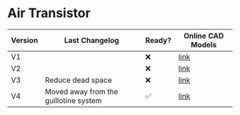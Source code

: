 # Air Transistor

| Version | Last Changelog | Ready? | Online CAD Models |
| ------- | -------------- | ------ | ----------------- |
| V1 |  | ❌ | [link](https://a360.co/2IS0x3U)
| V2 |  | ❌ | [link](https://a360.co/2Unrwtp)
| V3 | Reduce dead space | ❌ | [link](https://a360.co/3do5uzk)
| V4 | Moved away from the guillotine system | ✅ | [link](https://a360.co/2wy4eZX)
